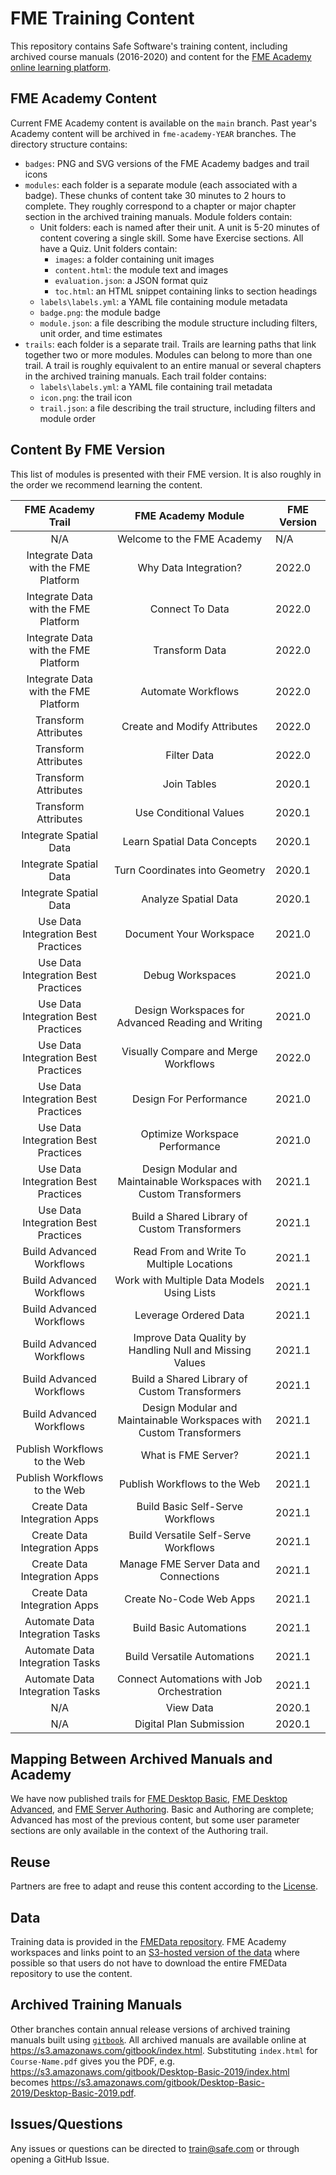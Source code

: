 # FME Training Content

This repository contains Safe Software's training content, including archived course manuals (2016-2020) and content for the [FME Academy online learning platform](https://community.safe.com/s/academy).

## FME Academy Content

Current FME Academy content is available on the `main` branch. Past year's Academy content will be archived in `fme-academy-YEAR` branches. The directory structure contains:

- `badges`: PNG and SVG versions of the FME Academy badges and trail icons
- `modules`: each folder is a separate module (each associated with a badge). These chunks of content take 30 minutes to 2 hours to complete. They roughly correspond to a chapter or major chapter section in the archived training manuals. Module folders contain:
  - Unit folders: each is named after their unit. A unit is 5-20 minutes of content covering a single skill. Some have Exercise sections. All have a Quiz. Unit folders contain:
    - `images`: a folder containing unit images
    - `content.html`: the module text and images
    - `evaluation.json`: a JSON format quiz
    - `toc.html`: an HTML snippet containing links to section headings
  - `labels\labels.yml`: a YAML file containing module metadata
  - `badge.png`: the module badge
  - `module.json`: a file describing the module structure including filters, unit order, and time estimates
- `trails`: each folder is a separate trail. Trails are learning paths that link together two or more modules. Modules can belong to more than one trail. A trail is roughly equivalent to an entire manual or several chapters in the archived training manuals. Each trail folder contains:
  - `labels\labels.yml`: a YAML file containing trail metadata
  - `icon.png`: the trail icon
  - `trail.json`: a file describing the trail structure, including filters and module order

## Content By FME Version

This list of modules is presented with their FME version. It is also roughly in the order we recommend learning the content.

|           FME Academy Trail          |                             FME Academy Module                      | FME Version |
|:------------------------------------:|:-------------------------------------------------------------------:|-------------|
| N/A                                  | Welcome to the FME Academy                                          | N/A         |
| Integrate Data with the FME Platform | Why Data Integration?                                               | 2022.0      |
| Integrate Data with the FME Platform | Connect To Data                                                     | 2022.0      |
| Integrate Data with the FME Platform | Transform Data                                                      | 2022.0      |
| Integrate Data with the FME Platform | Automate Workflows                                                  | 2022.0      |
| Transform Attributes                 | Create and Modify Attributes                                        | 2022.0      |
| Transform Attributes                 | Filter Data                                                         | 2022.0      |
| Transform Attributes                 | Join Tables                                                         | 2020.1      |
| Transform Attributes                 | Use Conditional Values                                              | 2020.1      |
| Integrate Spatial Data               | Learn Spatial Data Concepts                                         | 2020.1      |
| Integrate Spatial Data               | Turn Coordinates into Geometry                                      | 2020.1      |
| Integrate Spatial Data               | Analyze Spatial Data                                                | 2020.1      |
| Use Data Integration Best Practices  | Document Your Workspace                                             | 2021.0      |
| Use Data Integration Best Practices  | Debug Workspaces                                                    | 2021.0      |
| Use Data Integration Best Practices  | Design Workspaces for Advanced Reading and Writing                  | 2021.0      |
| Use Data Integration Best Practices  | Visually Compare and Merge Workflows                                | 2022.0      |
| Use Data Integration Best Practices  | Design For Performance                                              | 2021.0      |
| Use Data Integration Best Practices  | Optimize Workspace Performance                                      | 2021.0      |
| Use Data Integration Best Practices  | Design Modular and Maintainable Workspaces with Custom Transformers | 2021.1      |
| Use Data Integration Best Practices  | Build a Shared Library of Custom Transformers                       | 2021.1      |
| Build Advanced Workflows             | Read From and Write To Multiple Locations                           | 2021.1      |
| Build Advanced Workflows             | Work with Multiple Data Models Using Lists                          | 2021.1      |
| Build Advanced Workflows             | Leverage Ordered Data                                               | 2021.1      |
| Build Advanced Workflows             | Improve Data Quality by Handling Null and Missing Values            | 2021.1      |
| Build Advanced Workflows             | Build a Shared Library of Custom Transformers                       | 2021.1      |
| Build Advanced Workflows             | Design Modular and Maintainable Workspaces with Custom Transformers | 2021.1      |
| Publish Workflows to the Web         | What is FME Server?                                                 | 2021.1      |
| Publish Workflows to the Web         | Publish Workflows to the Web                                        | 2021.1      |
| Create Data Integration Apps         | Build Basic Self-Serve Workflows                                    | 2021.1      |
| Create Data Integration Apps         | Build Versatile Self-Serve Workflows                                | 2021.1      |
| Create Data Integration Apps         | Manage FME Server Data and Connections                              | 2021.1      |
| Create Data Integration Apps         | Create No-Code Web Apps                                             | 2021.1      |
| Automate Data Integration Tasks      | Build Basic Automations                                             | 2021.1      |
| Automate Data Integration Tasks      | Build Versatile Automations                                         | 2021.1      |
| Automate Data Integration Tasks      | Connect Automations with Job Orchestration                          | 2021.1      |
| N/A                                  | View Data                                                           | 2020.1      |
| N/A                                  | Digital Plan Submission                                             | 2020.1      |

## Mapping Between Archived Manuals and Academy

We have now published trails for [FME Desktop Basic](https://safe.my.trailhead.com/en/content/safe/trails/fme-desktop-basic), [FME Desktop Advanced](https://safe.my.trailhead.com/en/content/safe/trails/fme-desktop-advanced), and [FME Server Authoring](https://safe.my.trailhead.com/en/content/safe/trails/fme-server-authoring). Basic and Authoring are complete; Advanced has most of the previous content, but some user parameter sections are only available in the context of the Authoring trail.

## Reuse

Partners are free to adapt and reuse this content according to the [License](LICENSE.md).

## Data

Training data is provided in the [FMEData repository](https://github.com/safesoftware/FMEData/). FME Academy workspaces and links point to an [S3-hosted version of the data](https://s3.amazonaws.com/FMEData/FMEData2021/index.html) where possible so that users do not have to download the entire FMEData repository to use the content.

## Archived Training Manuals

Other branches contain annual release versions of archived training manuals built using [`gitbook`](https://www.npmjs.com/package/gitbook). All archived manuals are available online at https://s3.amazonaws.com/gitbook/index.html. Substituting `index.html` for `Course-Name.pdf` gives you the PDF, e.g. https://s3.amazonaws.com/gitbook/Desktop-Basic-2019/index.html becomes https://s3.amazonaws.com/gitbook/Desktop-Basic-2019/Desktop-Basic-2019.pdf.

## Issues/Questions

Any issues or questions can be directed to train@safe.com or through opening a GitHub Issue.
